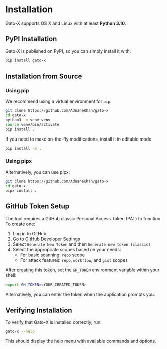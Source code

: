 # Installation

Gato-X supports OS X and Linux with at least **Python 3.10**.

## PyPI Installation

Gato-X is published on PyPI, so you can simply install it with:

```bash
pip install gato-x
```

## Installation from Source

### Using pip

We recommend using a virtual environment for `pip`:

```bash
git clone https://github.com/AdnaneKhan/gato-x
cd gato-x
python3 -m venv venv
source venv/bin/activate
pip install .
```

If you need to make on-the-fly modifications, install it in editable mode:

```bash
pip install -e .
```

### Using pipx

Alternatively, you can use pipx:

```bash
git clone https://github.com/AdnaneKhan/gato-x
cd gato-x
pipx install .
```

## GitHub Token Setup

The tool requires a GitHub classic Personal Access Token (PAT) to function. To create one:

1. Log in to GitHub
2. Go to [GitHub Developer Settings](https://github.com/settings/tokens)
3. Select `Generate New Token` and then `Generate new token (classic)`
4. Select the appropriate scopes based on your needs:
   - For basic scanning: `repo` scope
   - For attack features: `repo`, `workflow`, and `gist` scopes

After creating this token, set the `GH_TOKEN` environment variable within your shell:

```bash
export GH_TOKEN=<YOUR_CREATED_TOKEN>
```

Alternatively, you can enter the token when the application prompts you.

## Verifying Installation

To verify that Gato-X is installed correctly, run:

```bash
gato-x --help
```

This should display the help menu with available commands and options.

